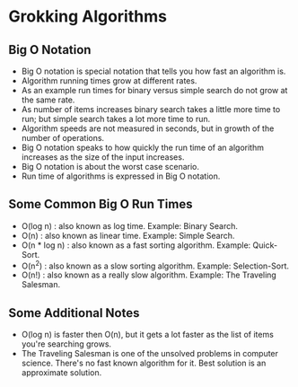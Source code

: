 # Grokking Algorithms
## Big O Notation

- Big O notation is special notation that tells you how fast an algorithm is.
- Algorithm running times grow at different rates.
- As an example run times for binary versus simple search do not grow at the same rate.
- As number of items increases binary search takes a little more time to run; but simple search takes a lot more time to run.
- Algorithm speeds are not measured in seconds, but in growth of the number of operations.
- Big O notation speaks to how quickly the run time of an algorithm increases as the size of the input increases.
- Big O notation is about the worst case scenario.
- Run time of algorithms is expressed in Big O notation.

## Some Common Big O Run Times

- O(log n) : also known as log time. Example: Binary Search.
- O(n) : also known as linear time. Example: Simple Search.
- O(n * log n) : also known as a fast sorting algorithm. Example: Quick-Sort.
- O(n<sup>2</sup>) : also known as a slow sorting algorithm. Example: Selection-Sort.
- O(n!) : also known as a really slow algorithm. Example: The Traveling Salesman.

## Some Additional Notes

- O(log n) is faster then O(n), but it gets a lot faster as the list of items you're searching grows.
- The Traveling Salesman is one of the unsolved problems in computer science. There's no fast known algorithm for it. Best solution is an approximate solution.






